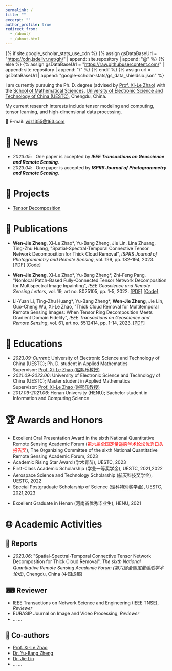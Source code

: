 ```yaml
---
permalink: /
title: ""
excerpt: ""
author_profile: true
redirect_from: 
  - /about/
  - /about.html
---
```


{% if site.google_scholar_stats_use_cdn %}
{% assign gsDataBaseUrl = "https://cdn.jsdelivr.net/gh/" | append: site.repository | append: "@" %}
{% else %}
{% assign gsDataBaseUrl = "https://raw.githubusercontent.com/" | append: site.repository | append: "/" %}
{% endif %}
{% assign url = gsDataBaseUrl | append: "google-scholar-stats/gs_data_shieldsio.json" %}

<span class='anchor' id='about-me'></span>

I am currently pursuing the Ph. D. degree (advised by [Prof. Xi-Le Zhao](https://zhaoxile.github.io/)) with the [School of Mathematical Sciences](http://www.math.uestc.edu.cn/index.htm), [University of Electronic Science and Technology of China (UESTC)](https://www.uestc.edu.cn/), Chengdu, China.

My current research interests include tensor modeling and computing, tensor learning, and high-dimensional data processing. 

📧 E-mail: <wjz1355@163.com>

# 🔔 News

- *2023.05*: &nbsp; One paper is accepted by _**IEEE Transactions on Geoscience and Remote Sensing**_.  
- *2023.04*: &nbsp; One paper is accepted by _**ISPRS Journal of Photogrammetry and Remote Sensing**_. 


# 🧰 Projects

-  [Tensor Decomposition](https://github.com/zhaoxile/reproducible-tensor-completion-state-of-the-art)


# 📄 Publications 

- **Wen-Jie Zheng**, Xi-Le Zhao\*, Yu-Bang Zheng, Jie Lin, Lina Zhuang, Ting-Zhu Huang, \"Spatial-Spectral-Temporal Connective Tensor Network Decomposition for Thick Cloud Removal\", _ISPRS Journal of Photogrammetry and Remote Sensing_, vol. 199, pp. 182-194, 2023. [[PDF]](https://www.sciencedirect.com/science/article/abs/pii/S0924271623000953) [[Code]](https://github.com/zhaoxile/SSTC_CR)

- **Wen-Jie Zheng**, Xi-Le Zhao\*, Yu-Bang Zheng\*, Zhi-Feng Pang, \"Nonlocal Patch-Based Fully-Connected Tensor Network Decomposition for Multispectral Image Inpainting\", _IEEE Geoscience and Remote Sensing Letters_, vol. 19, art no. 8025105, pp. 1-5, 2022. [[PDF]](https://ieeexplore.ieee.org/document/9598921) [[Code]](https://yubangzheng.github.io/codes/code_NLFCTN.zip)

- Li-Yuan Li, Ting-Zhu Huang\*, Yu-Bang Zheng\*, **Wen-Jie Zheng**, Jie Lin, Guo-Cheng Wu, Xi-Le Zhao, \"Thick Cloud Removal for Multitemporal Remote Sensing Images: When Tensor Ring Decomposition Meets Gradient Domain Fidelity\", _IEEE Transactions on Geoscience and Remote Sensing_, vol. 61, art no. 5512414, pp. 1-14, 2023. [[PDF]](https://ieeexplore.ieee.org/document/10125571/)


# 📖 Educations

- *2023.09-Current*: University of Electronic Science and Technology of China (UESTC); Ph. D. student in Applied Mathematics<br>
  Supervisor: [Prof. Xi-Le Zhao (赵熙乐教授)](https://zhaoxile.github.io/)
- *2021.09-2023.06*: University of Electronic Science and Technology of China (UESTC); Master student in Applied Mathematics<br>
  Supervisor: [Prof. Xi-Le Zhao (赵熙乐教授)](https://zhaoxile.github.io/)
- *2017.09-2021.06*: Henan University (HENU); Bachelor student in Information and Computing Science


# 🏆 Awards and Honors

-  Excellent Oral Presentation Award in the sixth National Quantitative Remote Sensing Academic Forum (<span style="color:red">第六届全国定量遥感学术论坛优秀口头报告奖</span>), The Organizing Committee of the sixth National Quantitative Remote Sensing Academic Forum, 2023
-  Academic Rising Star Award (学术青苗), UESTC, 2023
-  First-Class Academic Scholarship (学业一等奖学金), UESTC, 2021,2022
-  Aerospace Science and Technology Scholarship (航天科技奖学金), UESTC, 2022
-  Special Postgraduate Scholarship of Science (理科特别奖学金), UESTC, 2021,2023
*  Excellent Graduate in Henan (河南省优秀毕业生), HENU, 2021

# 🌐 Academic Activities

## 🎤 Reports

- *2023.06*: \"Spatial-Spectral-Temporal Connective Tensor Network Decomposition for Thick Cloud Removal\", *The sixth National Quantitative Remote Sensing Academic Forum (第六届全国定量遥感学术论坛)*, Chengdu, China (中国成都)

## ⌨ Reviewer

-  IEEE Transactions on Network Science and Engineering (IEEE TNSE), _Reviewer_
-  EURASIP Journal on Image and Video Processing, _Reviewer_
-  ... ...

## 🤝 Co-authors

-  [Prof. Xi-Le Zhao](https://zhaoxile.github.io/)
-  [Dr. Yu-Bang Zheng](https://yubangzheng.github.io)
-  [Dr. Jie Lin](https://jielin96.github.io/)
-  ... ...

<script type="text/javascript" src="//rf.revolvermaps.com/0/0/8.js?i=5walv8lpuh8&amp;m=0&amp;c=ff0000&amp;cr1=ffffff&amp;f=arial&amp;l=33" async="async"></script>
